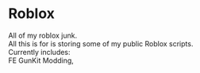 # Roblox
All of my roblox junk.<br>
All this is for is storing some of my public Roblox scripts.<br>
Currently includes:<br>
FE GunKit Modding,
